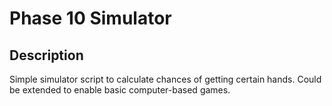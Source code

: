 # Phase 10 Simulator

## Description

Simple simulator script to calculate chances of getting certain hands. Could be extended to enable basic computer-based games.